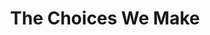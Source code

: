 ---
layout: credit-info
headerstatus: shunk-header
title: The Choices We Make
iden: thechoiceswemake
thumbnail: /assets/img/credits-grid/the-choices-we-make.jpg
image: /assets/img/credits-grid/opengraph/the-choices-we-make.jpg
image_size: 3
category: credits
type: Feature Film
year: 2013
soundcloud: https://w.soundcloud.com/player/?url=https%3A//api.soundcloud.com/tracks/115278984&amp;color=ff5500&amp;auto_play=false&amp;hide_related=false&amp;show_comments=true&amp;show_user=true&amp;show_reposts=false
role: Composer
genre: Psychological/Drama
director: Caroleen Moise
---